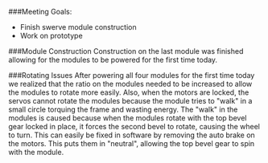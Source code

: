 ###Meeting Goals:
* Finish swerve module construction
* Work on prototype 

###Module Construction
Construction on the last module was finished allowing for the modules to be powered for the first time today.

###Rotating Issues
After powering all four modules for the first time today we realized that the ratio on the modules needed to be increased to allow the modules to rotate more easily.  Also, when the  motors are locked, the servos cannot rotate the modules because the module tries to "walk" in a small circle torquing the frame and wasting energy.  The "walk" in the modules is caused because when the modules rotate with the top bevel gear locked in place, it forces the second bevel to rotate, causing the wheel to turn.  This can easily be fixed in software by removing the auto brake on the motors. This puts them in "neutral", allowing the top bevel gear to spin with the module.  
